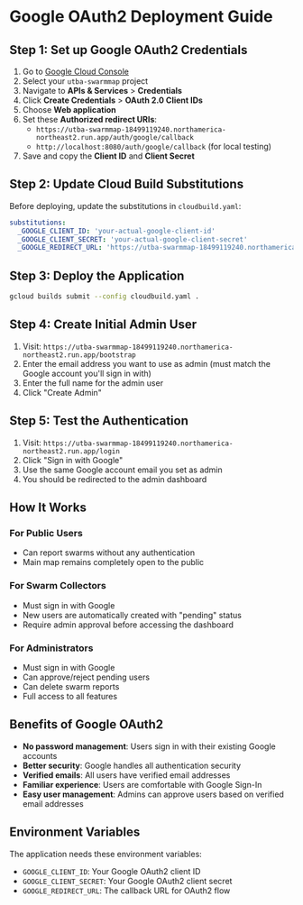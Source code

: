# Google OAuth2 Deployment Guide

## Step 1: Set up Google OAuth2 Credentials

1. Go to [Google Cloud Console](https://console.cloud.google.com/)
2. Select your `utba-swarmmap` project
3. Navigate to **APIs & Services** > **Credentials**
4. Click **Create Credentials** > **OAuth 2.0 Client IDs**
5. Choose **Web application**
6. Set these **Authorized redirect URIs**:
   - `https://utba-swarmmap-18499119240.northamerica-northeast2.run.app/auth/google/callback`
   - `http://localhost:8080/auth/google/callback` (for local testing)
7. Save and copy the **Client ID** and **Client Secret**

## Step 2: Update Cloud Build Substitutions

Before deploying, update the substitutions in `cloudbuild.yaml`:

```yaml
substitutions:
  _GOOGLE_CLIENT_ID: 'your-actual-google-client-id'
  _GOOGLE_CLIENT_SECRET: 'your-actual-google-client-secret'  
  _GOOGLE_REDIRECT_URL: 'https://utba-swarmmap-18499119240.northamerica-northeast2.run.app/auth/google/callback'
```

## Step 3: Deploy the Application

```bash
gcloud builds submit --config cloudbuild.yaml .
```

## Step 4: Create Initial Admin User

1. Visit: `https://utba-swarmmap-18499119240.northamerica-northeast2.run.app/bootstrap`
2. Enter the email address you want to use as admin (must match the Google account you'll sign in with)
3. Enter the full name for the admin user
4. Click "Create Admin"

## Step 5: Test the Authentication

1. Visit: `https://utba-swarmmap-18499119240.northamerica-northeast2.run.app/login`
2. Click "Sign in with Google"
3. Use the same Google account email you set as admin
4. You should be redirected to the admin dashboard

## How It Works

### For Public Users
- Can report swarms without any authentication
- Main map remains completely open to the public

### For Swarm Collectors
- Must sign in with Google
- New users are automatically created with "pending" status
- Require admin approval before accessing the dashboard

### For Administrators
- Must sign in with Google  
- Can approve/reject pending users
- Can delete swarm reports
- Full access to all features

## Benefits of Google OAuth2

- **No password management**: Users sign in with their existing Google accounts
- **Better security**: Google handles all authentication security
- **Verified emails**: All users have verified email addresses
- **Familiar experience**: Users are comfortable with Google Sign-In
- **Easy user management**: Admins can approve users based on verified email addresses

## Environment Variables

The application needs these environment variables:
- `GOOGLE_CLIENT_ID`: Your Google OAuth2 client ID
- `GOOGLE_CLIENT_SECRET`: Your Google OAuth2 client secret  
- `GOOGLE_REDIRECT_URL`: The callback URL for OAuth2 flow 